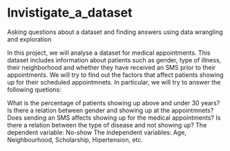 # Invistigate_a_dataset
Asking questions about a dataset and finding answers using data wrangling and exploration 

In this project, we will analyse a dataset for medical appointments. This dataset includes information about patients such as gender, type of illness, their neighborhood and whether they have received an SMS prior to their appointments. We will try to find out the factors that affect patients showing up for their scheduled appointmnets. In particular, we will try to answer the following quetions:

What is the percentage of patients showing up above and under 30 years?
Is there a relation between gender and showing up at the appointmnets?
Does sending an SMS affects showing up for the medical appointments?
Is there a relation between the type of disease and not showing up?
The dependent variable: No-show
The independent variables: Age, Neighbourhood, Scholarship, Hipertension, etc.
